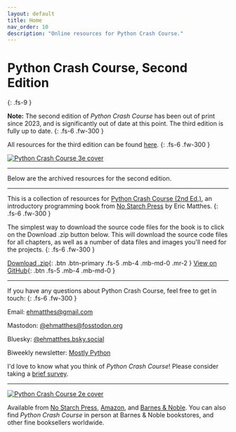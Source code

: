```yaml
---
layout: default
title: Home
nav_order: 10
description: "Online resources for Python Crash Course."
---
```


# Python Crash Course, Second Edition
{: .fs-9 }

**Note:** The second edition of *Python Crash Course* has been out of print since 2023, and is significantly out of date at this point. The third edition is fully up to date.
{: .fs-6 .fw-300 }

All resources for the third edition can be found [here](https://ehmatthes.github.io/pcc_3e/).
{: .fs-6 .fw-300 }

[![Python Crash Course 3e cover](../images/pcc_3e_cover-170px.png)](https://ehmatthes.github.io/pcc_3e/)

---

Below are the archived resources for the second edition.

---



This is a collection of resources for [Python Crash Course (2nd Ed.)](https://www.nostarch.com/pythoncrashcourse2e/), an introductory programming book from [No Starch Press](https://www.nostarch.com) by Eric Matthes.
{: .fs-6 .fw-300 }

The simplest way to download the source code files for the book is to click on the Download .zip button below. This will download the source code files for all chapters, as well as a number of data files and images you'll need for the projects.
{: .fs-6 .fw-300 }

[Download .zip](https://github.com/ehmatthes/pcc_2e/zipball/master/){: .btn .btn-primary .fs-5 .mb-4 .mb-md-0 .mr-2 } [View on GitHub](https://github.com/ehmatthes/pcc_2e/){: .btn .fs-5 .mb-4 .mb-md-0 }

---

If you have any questions about Python Crash Course, feel free to get in touch:
{: .fs-6 .fw-300 }

Email: [ehmatthes@gmail.com](mailto:ehmatthes@gmail.com)

Mastodon: [@ehmatthes@fosstodon.org](https://fosstodon.org/@ehmatthes)

Bluesky: [@ehmatthes.bsky.social](https://bsky.app/profile/ehmatthes.bsky.social)

Biweekly newsletter: [Mostly Python](https://www.mostlypython.com)

I'd love to know what you think of *Python Crash Course*! Please consider taking a [brief survey](https://docs.google.com/forms/d/e/1FAIpQLSfiVAFj9SwGKFR6m-SelLcw4jz-0zBmVbLNkE-0j0ktjz6VBg/viewform).

---

[![Python Crash Course 2e cover](../images/cover.png)](https://nostarch.com/pythoncrashcourse2e)

Available from <a href="https://nostarch.com/pythoncrashcourse2e">No Starch Press</a>, <a href="https://www.amazon.com/Python-Crash-Course-2nd-Edition/dp/1593279280">Amazon</a>, and [Barnes & Noble](https://www.barnesandnoble.com/w/python-crash-course-2nd-edition-eric-matthes/1129705311/). You can also find *Python Crash Course* in person at Barnes & Noble bookstores, and other fine booksellers worldwide.
